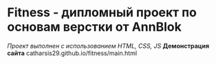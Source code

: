 # Fitness - дипломный проект по основам верстки от AnnBlok
*Проект выполнен с использованием HTML, CSS, JS*
**Демонстрация сайта** catharsis29.github.io/fitness/main.html